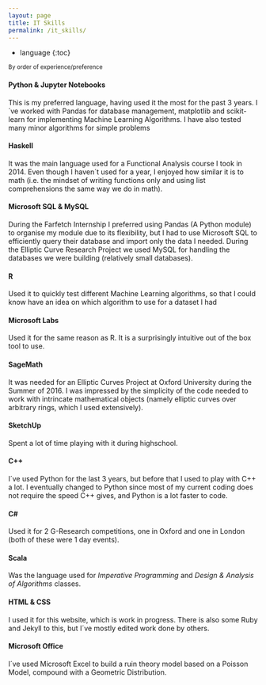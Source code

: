 ```yaml
---
layout: page
title: IT Skills
permalink: /it_skills/
---
```


* language
{:toc}

<sub>By order of experience/preference</sub>

#### Python & Jupyter Notebooks
This is my preferred language, having used it the most for the past 3 years. I´ve worked with Pandas for database management, matplotlib and scikit-learn for implementing Machine Learning Algorithms. I have also tested many minor algorithms for simple problems

#### Haskell
It was the main language used for a Functional Analysis course I took in 2014. Even though I haven´t used for a year, I enjoyed how similar it is to math (i.e. the mindset of writing functions only and using list comprehensions the same way we do in math).

#### Microsoft SQL & MySQL
During the Farfetch Internship I preferred using Pandas (A Python module) to organise my module due to its flexibility, but I had to use Microsoft SQL to efficiently query their database and import only the data I needed.
During the Elliptic Curve Research Project we used MySQL for handling the databases we were building (relatively small databases).

#### R
Used it to quickly test different Machine Learning algorithms, so that I could know have an idea on which algorithm to use for a dataset I had

#### Microsoft Labs
Used it for the same reason as R. It is a surprisingly intuitive out of the box tool to use.

#### SageMath
It was needed for an Elliptic Curves Project at Oxford University during the Summer of 2016. I was impressed by the simplicity of the code needed to work with intrincate mathematical objects (namely elliptic curves over arbitrary rings, which I used extensively).

#### SketchUp
Spent a lot of time playing with it during highschool.

#### C++
I´ve used Python for the last 3 years, but before that I used to play with C++ a lot. I eventually changed to Python since most of my current coding does not require the speed C++ gives, and Python is a lot faster to code.


#### C\#
Used it for 2 G-Research competitions, one in Oxford and one in London (both of these were 1 day events).

#### Scala
Was the language used for <i>Imperative Programming</i> and <i>Design & Analysis of Algorithms</i> classes.

#### HTML & CSS
I used it for this website, which is work in progress. There is also some Ruby and Jekyll to this, but I´ve mostly edited work done by others.

#### Microsoft Office
I´ve used Microsoft Excel to build a ruin theory model based on a Poisson Model, compound with a Geometric Distribution.